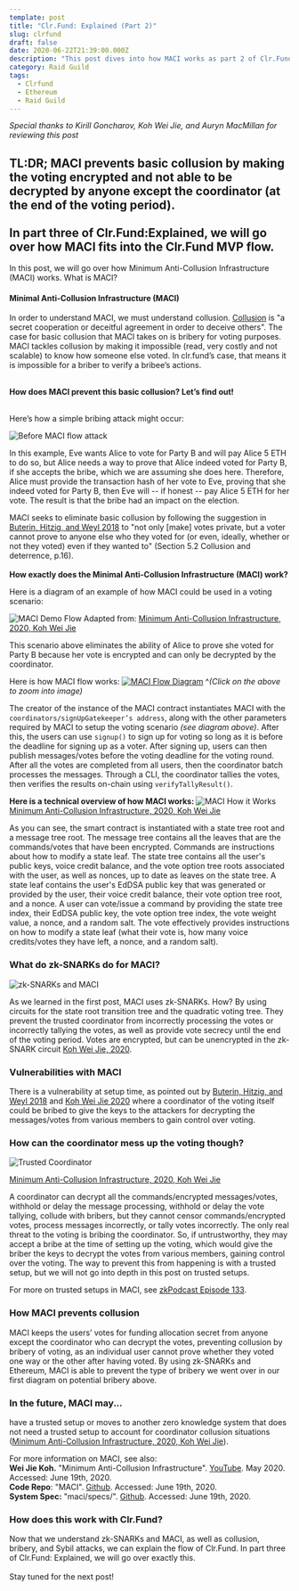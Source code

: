 ```yaml
---
template: post
title: "Clr.Fund: Explained (Part 2)"
slug: clrfund
draft: false
date: 2020-06-22T21:39:00.000Z
description: "This post dives into how MACI works as part 2 of Clr.Fund: Explained."
category: Raid Guild
tags:
  - Clrfund
  - Ethereum
  - Raid Guild
---
```

<em> Special thanks to Kirill Goncharov, Koh Wei Jie, and Auryn MacMillan for reviewing this post</em>

<strong>TL:DR;
MACI prevents basic collusion by making the voting encrypted and not able to be decrypted by anyone except the coordinator (at the end of the voting period). <br/><br/>In part three of Clr.Fund:Explained, we will go over how MACI fits into the Clr.Fund MVP flow.</strong>
-----------------------------------------------
In this post, we will go over how Minimum Anti-Collusion Infrastructure (MACI) works. What is MACI? 
 
<h4>Minimal Anti-Collusion Infrastructure (MACI) </h4><p> In order to understand MACI, we must understand collusion. <a href="https://en.wikipedia.org/wiki/Collusion">Collusion</a> is "a secret cooperation or deceitful agreement in order to deceive others". The case for basic collusion that MACI takes on is bribery for voting purposes. MACI tackles collusion by making it impossible (read, very costly and not scalable) to know how someone else voted. In clr.fund’s case, that means it is impossible for a briber to verify a bribee’s actions.<br/><br/>
 
<strong>How does MACI prevent this basic collusion? Let’s find out!</strong> <br/><br/>
 
Here’s how a simple bribing attack might occur: 

![Before MACI flow attack](https://imgur.com/wv77NZr.jpg)

<p>In this example, Eve wants Alice to vote for Party B and will pay Alice 5 ETH to do so, but Alice needs a way to prove that Alice indeed voted for Party B, if she accepts the bribe, which we are assuming she does here. Therefore, Alice must provide the transaction hash of her vote to Eve, proving that she indeed voted for Party B, then Eve will -- if honest -- pay Alice 5 ETH for her vote. The result is that the bribe had an impact on the election. </p>

MACI seeks to eliminate basic collusion by following the suggestion in <a href="https://papers.ssrn.com/sol3/papers.cfm?abstract_id=3243656">Buterin, Hitzig, and Weyl 2018</a> to "not only [make] votes private, but a voter cannot prove to anyone else who they voted for (or even, ideally, whether or not they voted) even if they wanted to" (Section 5.2 Collusion and deterrence, p.16). <br/><br/>
<strong>How exactly does the Minimal Anti-Collusion Infrastructure (MACI) work? </strong>
 
Here is a diagram of an example of how MACI could be used in a voting scenario:

![MACI Demo Flow](https://imgur.com/yixYwDT.jpg)
Adapted from: <a href="https://www.youtube.com/watch?v=sKuNj_IQVYI">Minimum Anti-Collusion Infrastructure, 2020, Koh Wei Jie</a>
 
This scenario above eliminates the ability of Alice to prove she voted for Party B because her vote is encrypted and can only be decrypted by the coordinator.
 
Here is how MACI flow works: 
<a href="https://imgur.com/gXGrny9.jpg">
![MACI Flow Diagram](https://imgur.com/gXGrny9.jpg)</a>
 ^<em>(Click on the above to zoom into image)</em>

The creator of the instance of the MACI contract instantiates MACI with the ```coordinators/signUpGatekeeper’s address```, along with the other parameters required by MACI to setup the voting scenario <em>(see diagram above)</em>. After this, the users can use ```signup()``` to sign up for voting so long as it is before the deadline for signing up as a voter. After signing up, users can then publish messages/votes before the voting deadline for the voting round. After all the votes are completed from all users, then the coordinator batch processes the messages. Through a CLI, the coordinator tallies the votes, then verifies the results on-chain using ```verifyTallyResult()```.
 
<strong>Here is a technical overview of how MACI works: </strong>
![MACI How it Works](https://imgur.com/yy91vC6.jpg)<br/>
<a href="https://www.youtube.com/watch?v=sKuNj_IQVYI">Minimum Anti-Collusion Infrastructure, 2020, Koh Wei Jie</a>

As you can see, the smart contract is instantiated with a state tree root and a message tree root. The message tree contains all the leaves that are the commands/votes that have been encrypted. Commands are instructions about how to modify a state leaf. The state tree contains all the user's public keys, voice credit balance, and the vote option tree roots associated with the user, as well as nonces, up to date as leaves on the state tree. A state leaf contains the user's EdDSA public key that was generated or provided by the user, their voice credit balance, their vote option tree root, and a nonce. A user can vote/issue a command by providing the state tree index, their EdDSA public key, the vote option tree index, the vote weight value, a nonce, and a random salt. The vote effectively provides instructions on how to modify a state leaf (what their vote is, how many voice credits/votes they have left, a nonce, and a random salt). 

 <h3>What do zk-SNARKs do for MACI? </h3>

![zk-SNARKs and MACI](https://imgur.com/dsprNZK.jpg)

<p>As we learned in the first post, MACI uses zk-SNARKs. How? By using circuits for the state root transition tree and the quadratic voting tree. They prevent the trusted coordinator from incorrectly processing the votes or incorrectly tallying the votes, as well as provide vote secrecy until the end of the voting period. Votes are encrypted, but can be unencrypted in the zk-SNARK circuit <a href=”https://www.youtube.com/watch?v=sKuNj_IQVYI”>Koh Wei Jie, 2020</a>.  </p>

<h3>Vulnerabilities with MACI</h3>
 
<p>There is a vulnerability at setup time, as pointed out by <a href="https://papers.ssrn.com/sol3/papers.cfm?abstract_id=3243656">Buterin, Hitzig, and Weyl 2018</a> and 
<a href=”https://www.youtube.com/watch?v=sKuNj_IQVYI”>Koh Wei Jie 2020</a> where a coordinator of the voting itself could be bribed to give the keys to the attackers for decrypting the messages/votes from various members to gain control over voting. </p>
 
<h3>How can the coordinator mess up the voting though?</h3>

![Trusted Coordinator](https://imgur.com/mPiEyx5.jpg)
 
<a href="https://www.youtube.com/watch?v=sKuNj_IQVYI">Minimum Anti-Collusion Infrastructure, 2020, Koh Wei Jie</a><br/>

A coordinator can decrypt all the commands/encrypted messages/votes, withhold or delay the message processing, withhold or delay the vote tallying, collude with bribers, but they cannot censor commands/encrypted votes, process messages incorrectly, or tally votes incorrectly. The only real threat to the voting is bribing the coordinator. So, if untrustworthy, they may accept a bribe at the time of setting up the voting, which would give the briber the keys to decrypt the votes from various members, gaining control over the voting. The way to prevent this from happening is with a trusted setup, but we will not go into depth in this post on trusted setups.

For more on trusted setups in MACI, see <a href="https://www.youtube.com/watch?v=YbJw8_liYyo">zkPodcast Episode 133</a>.</p>

<h3>How MACI prevents collusion</h3>
<p>MACI keeps the users’ votes for funding allocation secret from anyone except the coordinator who can decrypt the votes, preventing collusion by bribery of voting, as an individual user cannot prove whether they voted one way or the other after having voted. By using zk-SNARKs and Ethereum, MACI is able to prevent the type of bribery we went over in our first diagram on potential bribery above.  </p>
  
<h3>In the future, MACI may...</h3>
 
<p>have a trusted setup or moves to another zero knowledge system that does not need a trusted setup to account for coordinator collusion situations (<a href="https://www.youtube.com/watch?v=sKuNj_IQVYI">Minimum Anti-Collusion Infrastructure, 2020, Koh Wei Jie</a>).</p>

<p>For more information on MACI, see also:<br/><strong>Wei Jie Koh.</strong> "Minimum Anti-Collusion Infrastructure". <a href="https://www.youtube.com/watch?v=sKuNj_IQVYI">YouTube</a>. May 2020. Accessed: June 19th, 2020.<br/>
<strong>Code Repo</strong>: "MACI". <a href="https://github.com/appliedzkp/maci">Github</a>. Accessed: June 19th, 2020.<br/>
<strong>System Spec:</strong> "maci/specs/". <a href="https://github.com/appliedzkp/maci/tree/master/specs">Github</a>. Accessed: June 19th, 2020. <br/>
</p>

<h3>How does this work with Clr.Fund?</h3>
<p>Now that we understand zk-SNARKs and MACI, as well as collusion, bribery, and Sybil attacks, we can explain the flow of Clr.Fund. In part three of Clr.Fund: Explained, we will go over exactly this. <br/><br/>Stay tuned for the next post! </p>
